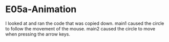 # E05a-Animation
I looked at and ran the code that was copied down. main1 caused the circle to follow the movement of the mouse. main2 caused the circle to move when pressing the arrow keys.